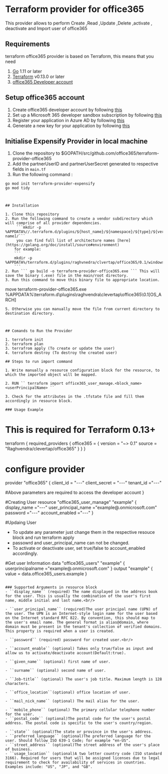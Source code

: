 # Terraform provider for office365

This provider allows to perform Create ,Read ,Update ,Delete ,activate , deactivate and Import user of office365

## Requirements

terraform office365 provider is based on Terraform, this means that you need

1. [Go](https://golang.org/doc/install) 1.11 or later
2. [Terraform](https://www.terraform.io/downloads.html) v0.13.0 or later
3. [office365 Developer account](https://developer.microsoft.com/en-us/microsoft-365/dev-program)


## Setup office365 account

1. Create office365 developer account by following [this](https://docs.microsoft.com/en-us/office/developer-program/microsoft-365-developer-program)
2. Set up a Microsoft 365 developer sandbox subscription by following [this](https://docs.microsoft.com/en-us/office/developer-program/microsoft-365-developer-program-get-started)
3. Register your application in Azure AD by following [this](https://docs.microsoft.com/en-us/office/office-365-management-api/get-started-with-office-365-management-apis#register-your-application-in-azure-ad)
4. Generate a new key for your application by following [this](https://docs.microsoft.com/en-us/office/office-365-management-api/get-started-with-office-365-management-apis#generate-a-new-key-for-your-application)


## Initialise Expensify Provider in local machine 
1. Clone the repository  to $GOPATH/src/github.com/office365/terraform-provider-office365 <br>
2. Add the partnerUserID and partnerUserSecret generated to respective fields in `main.tf` <br>
3. Run the following command :
```golang
go mod init terraform-provider-expensify
go mod tidy
````

```


## Installation

1. Clone this repository
2. Run the following command to create a vendor subdirectory which will comprise of all provider dependencies.
     ```mkdir -p %APPDATA%//.terraform.d/plugins/${host_name}/${namespace}/${type}/${version}/[architecture name]/```
     you can find full list of architecture names [here](https://golang.org/doc/install/source#environment)
    for example:
    ```
    mkdir -p %APPDATA%/terraform.d/plugins/raghvnedra/clvertap/office365/0.1/windows_amd64
    ```
2. Run ``` go build -o terraform-provider-office365.exe ``` This will save the binary (.exe) file in the main/root directory.
3. Run this command to move this binary file to appropriate location.
```
move terraform-provider-office365.exe %APPDATA%\terraform.d\plugins\raghvendra\clevertap\office365\0.1\[OS_ARCH]
```
5. Otherwise you can manually move the file from current directory to destination directory.



## Comands to Run the Provider

1. terraform init
2. terraform plan
3. terrafrom apply (To create or update the user)
4. terraform destroy (To destroy the created user)

## Steps to run import command

1. Write manually a resource configuration block for the resource, to which the imported object will be mapped.

2. RUN `` terraform import office365_user_manage.<block_name> <userPrincipalName> ``

3. Check for the attributes in the .tfstate file and fill them accordingly in resource block.

### Usage Example
```
# This is required for Terraform 0.13+
terraform {
  required_providers {
    office365 = {
      version = "~> 0.1"
      source  = "Raghvendra/clevertap/office365"
    }
  }
}

# configure provider
provider "office365" {
   client_id     = "---"
   client_secret = "---"
   tenant_id     ="---"
  
  #Above parameters are required to access the developer account
}

#Creating User
resource "office365_user_manage" "example" {
   display_name        ="---"
   user_principal_name ="example@<officce365domain>.onmicrosoft.com"
   password            ="---"
   account_enabled     ="---"
}

#Updaing User
 - To update any parameter just  change them in the respective resouce block and run terraform apply
 - passowrd and user_principal_name can not be changed.
 - To activate or deactivate user, set true/false to account_enabled accordingly.


#Get user Information
data "office365_users" "example" {
    userprincipalname ="example@<officce365domain>.onmicrosoft.com"
}
 output "example" {
      value          = data.office365_users.example
}

```

### Supported Arguments in resource block
- ``display_name`` (required) The name displayed in the address book for the user. This is usually the combination of the user's first name, middle initial and last name.<br/>

- ``user_principal_name`` (required)The user principal name (UPN) of the user. The UPN is an Internet-style login name for the user based on the Internet standard RFC 822. By convention, this should map to the user's email name. The general format is alias@domain, where domain must be present in the tenant's collection of verified domains. This property is required when a user is created. 

- ``password`` (required) password for created user.<br/>

- ``account_enable`` (optional) Takes only true/false as input and allow us to activate/deactivate account(Default:true).

- ``given_name`` (optional) first name of user.

- ``surname`` (optional) second name of user.

- ``Job-title`` (optional) The user's job title. Maximum length is 128 characters.

- ``office_location``(optional) office location of user.

- ``mail_nick_name`` (optional) The mail alias for the user.

- ``mobile_phone`` (optional) The primary cellular telephone number for the user.
- ``postal_code`` (optional)The postal code for the user's postal address. The postal code is specific to the user's country/region.

- ``state`` (optional)The state or province in the user's address.
- ``preferred_language`` (optional)The preferred language for the user. Should follow ISO 639-1 Code; for example "en-US".
- ``street_address`` (optional)The street address of the user's place of business.
- ``usage_location`` (optional)A two letter country code (ISO standard 3166). Required for users that will be assigned licenses due to legal requirement to check for availability of services in countries. Examples include: "US", "JP", and "GB".

